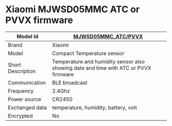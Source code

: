 # Xiaomi MJWSD05MMC ATC or PVVX firmware

|Model Id|[MJWSD05MMC_ATC/PVVX](https://github.com/theengs/decoder/blob/development/src/devices/LYWSD03MMC_json.h)|
|-|-|
|Brand|Xiaomi|
|Model|Compact Temperature sensor|
|Short Description|Temperature and humidity sensor also showing date and time with ATC or PVVX firmware|
|Communication|BLE broadcast|
|Frequency|2.4Ghz|
|Power source|CR2450|
|Exchanged data|temperature, humidity, battery, volt|
|Encrypted|No|
